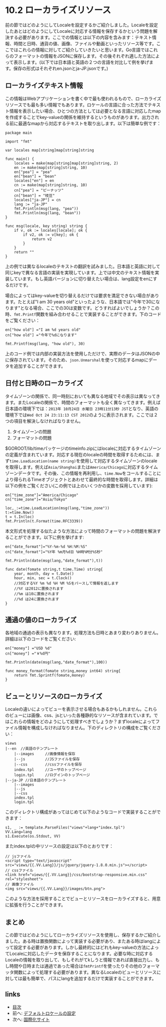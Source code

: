# 10.2 ローカライズリソース
前の節ではどのようにしてLocaleを設定するかご紹介しました。Localeを設定したあとはどのようにしてLocaleに対応する情報を保存するかという問題を解決する必要があります。ここでの情報とは以下の内容を含みます：テキスト情報、時間と日時、通貨の値、画像、ファイルや動画といったリソース等です。ここではこれらの情報に対してご紹介していきたいと思います。Go言語ではこれらのフォーマットの情報をJSONに保存します。その後それぞれ適した方法によって表示します。(以下では日本語と英語の２つの言語を対比して例を挙げます。保存の形式はそれぞれen.jsonとja-JP.jsonです。)
## ローカライズテキスト情報
この情報はWebアプリケーションを書く中で最も使われるもので、ローカライズリソースでも最も多い情報でもあります。ロケールの言語に合った方法でテキスト情報を表示したい場合、ひとつの方法としては必要となる言語に対応したmapを作成することでkey-valueの関係を維持するというものがあります。出力される前に最適なmapから対応するテキストを取り出します。以下は簡単な例です：

	package main

	import "fmt"

	var locales map[string]map[string]string

	func main() {
		locales = make(map[string]map[string]string, 2)
		en := make(map[string]string, 10)
		en["pea"] = "pea"
		en["bean"] = "bean"
		locales["en"] = en
		cn := make(map[string]string, 10)
		cn["pea"] = "ピーナッツ"
		cn["bean"] = "枝豆"
		locales["ja-JP"] = cn
		lang := "ja-JP"
		fmt.Println(msg(lang, "pea"))
		fmt.Println(msg(lang, "bean"))
	}

	func msg(locale, key string) string {
		if v, ok := locales[locale]; ok {
			if v2, ok := v[key]; ok {
				return v2
			}
		}
		return ""
	}


上の例では異なるlocaleのテキストの翻訳を試みました。日本語と英語に対して同じkeyで異なる言語の実装を実現しています。上では中文のテキスト情報を実装しています。もし英語バージョンに切り替えたい場合は、lang設定をenにするだけです。

場合によってはkey-valueを切り替えるだけでは要求を満足できない場合があります。たとえば"I am 30 years old"といったような、日本語では"今年で30になります"となる場合、ここでの30は変数です。どうすればよいでしょうか？この時、`fmt.Printf`関数を組み合わせることで実装することができます。下のコードをご覧ください：

	en["how old"] ="I am %d years old"
	cn["how old"] ="今年で%dになります"

	fmt.Printf(msg(lang, "how old"), 30)

上のコード例では内部の実装方法を使用しただけで、実際のデータはJSONの中に保存されています。そのため、`json.Unmarshal`を使って対応するmapにデータを追加することができます。

## 日付と日時のローカライズ
タイムゾーンの関係で、同一時刻においても異なる地域でその表示は異なってきます。またLocaleの関係で、時間のフォーマットも全く異なってきます。例えば日本語の環境下では：`2013年 10月24日 水曜日 23時11分13秒 JST`となり、英語の環境下では`Wed Oct 24 23:11:13 CST 2012`のように表示されます。ここでは２つの項目を解決しなければなりません。

1. タイムゾーンの問題
2. フォーマットの問題

$GOROOT/lib/timeパッケージのtimeinfo.zipにはlocaleに対応するタイムゾーンの定義が含まれています。対応する現在のlocaleの時間を取得するためには、まず`time.LoadLocation(name string)`を使用して対応するタイムゾーンのlocaleを取得します。例えば`Asia/Shanghai`または`America/Chicago`に対応するタイムゾーンデータです。その後、この情報を再利用し、`time.Now`をコールすることにより得られるTimeオブジェクトとあわせて最終的な時間を取得します。詳細は以下の例をご覧ください(この例では上のいくつかの変数を採用しています):

	en["time_zone"]="America/Chicago"
	cn["time_zone"]="Asia/Tokyo"

	loc,_:=time.LoadLocation(msg(lang,"time_zone"))
	t:=time.Now()
	t = t.In(loc)
	fmt.Println(t.Format(time.RFC3339))

本文形式を処理する似たような方法によって時間のフォーマットの問題を解決することができます。以下に例を挙げます:

	en["date_format"]="%Y-%m-%d %H:%M:%S"
	cn["date_format"]="%Y年 %m月%d日 %H時%M分%S秒"

	fmt.Println(date(msg(lang,"date_format"),t))

	func date(fomate string,t time.Time) string{
		year, month, day = t.Date()
		hour, min, sec = t.Clock()
		//対応する%Y %m %d %H %M %Sをパースして情報を返します
		//%Y は2012に置換されます
		//%m は10に置換されます
		//%d は24に置換されます
	}

## 通過の値のローカライズ
各地域の通過の表示も異なります。処理方法も日時とあまり変わりありません。詳細は以下のコードをご覧ください:

	en["money"] ="USD %d"
	cn["money"] ="￥%d円"

	fmt.Println(date(msg(lang,"date_format"),100))

	func money_format(fomate string,money int64) string{
		return fmt.Sprintf(fomate,money)
	}


## ビューとリソースのローカライズ
Localeの違いによってビューを表示させる場合もあるかもしれません。これらのビューには画像、css、jsといった各種静的なリソースが含まれています。ではこれらの情報をどのようにして処理すべきでしょうか？まずlocaleによってファイル情報を構成しなければなりません。下のディレクトリの構成をご覧ください：

	views
	|--en  //英語のテンプレート
		|--images     //画像情報を保存
		|--js         //JSファイルを保存
		|--css        //cssファイルを保存
		index.tpl     //ユーザのトップページ
		login.tpl     //ログインのトップページ
	|--ja-JP //日本語のテンプレート
		|--images
		|--js
		|--css
		index.tpl
		login.tpl

このディレクトリ構成があってはじめて以下のようなコードで実装することができます：


	s1, _ := template.ParseFiles("views"+lang+"index.tpl")
	VV.Lang=lang
	s1.Execute(os.Stdout, VV)

またindex.tplの中リソースの設定は以下のとおりです：

	// jsファイル
	<script type="text/javascript" src="views/{{.VV.Lang}}/js/jquery/jquery-1.8.0.min.js"></script>
	// cssファイル
	<link href="views/{{.VV.Lang}}/css/bootstrap-responsive.min.css" rel="stylesheet">
	// 画像ファイル
	<img src="views/{{.VV.Lang}}/images/btn.png">

このような方法を採用することでビューとリソースをローカライズすると、用意に拡張を行うことができます。

## まとめ
この節ではどのようにしてローカライズリソースを使用し、保存するかご紹介しました。ある時は置換関数によって実装する必要があり、またある時はlangによって設定する必要があります。しかし最終的にはどれもkey-valueの方法によってLocaleに対応したデータを保存することになります。必要な時に対応するLocaleの情報を取り出して、もしそれがてkしうと情報であれば直接出力し、もし時間や日時または通過であった場合は`fmtPrintf`を使ったりその他のフォーマッタ関数によって処理する必要があります。異なるLocaleのビューとリソースに対しては最も簡単で、パスにlangを追加するだけで実装することができます。

## links
  * [目次](<preface.md>)
  * 前へ: [デフォルトロケールの設定](<10.1.md>)
  * 次へ: [国際化サイト](<10.3.md>)
